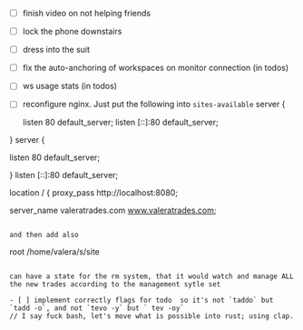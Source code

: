 - [ ] finish video on not helping friends

- [ ] lock the phone downstairs

- [ ] dress into the suit

- [ ] fix the auto-anchoring of workspaces on monitor connection (in todos)

- [ ] ws usage stats (in todos)

- [ ] reconfigure nginx. Just put the following into `sites-available`
server {

  listen 80 default_server;
  listen [::]:80 default_server;

} server {

  listen 80 default_server;

} listen [::]:80 default_server;


location / {
  proxy_pass http://localhost:8080;

server_name valeratrades.com www.valeratrades.com;
``` 

and then add also
```
root /home/valera/s/site
```

can have a state for the rm system, that it would watch and manage ALL the new trades according to the management sytle set

- [ ] implement correctly flags for todo  so it's not `taddo` but `tadd -o`, and not `tevo -y` but ` tev -oy`
// I say fuck bash, let's move what is possible into rust; using clap.
